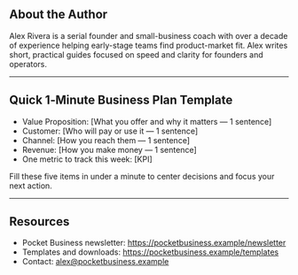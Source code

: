 ## About the Author

Alex Rivera is a serial founder and small-business coach with over a decade of experience helping early-stage teams find product-market fit. Alex writes short, practical guides focused on speed and clarity for founders and operators.

---

## Quick 1‑Minute Business Plan Template

- Value Proposition: [What you offer and why it matters — 1 sentence]
- Customer: [Who will pay or use it — 1 sentence]
- Channel: [How you reach them — 1 sentence]
- Revenue: [How you make money — 1 sentence]
- One metric to track this week: [KPI]

Fill these five items in under a minute to center decisions and focus your next action.

---

## Resources

- Pocket Business newsletter: https://pocketbusiness.example/newsletter
- Templates and downloads: https://pocketbusiness.example/templates
- Contact: alex@pocketbusiness.example

<div style="page-break-after: always;"></div>
